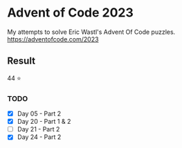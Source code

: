 # Advent of Code 2023

My attempts to solve Eric Wastl's Advent Of Code puzzles.  
<https://adventofcode.com/2023>

## Result

44 ⭐

### TODO

- [X] Day 05 - Part 2
- [X] Day 20 - Part 1 & 2
- [ ] Day 21 - Part 2
- [X] Day 24 - Part 2
